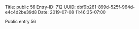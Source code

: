 Title: public 56
Entry-ID: 712
UUID: dbf9b261-899d-525f-964d-e4c4d2be39d8
Date: 2019-07-08 11:46:35-07:00

Public entry 56
